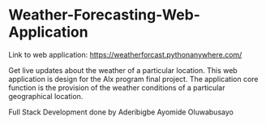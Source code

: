 # Weather-Forecasting-Web-Application

Link to web application: https://weatherforcast.pythonanywhere.com/

Get live updates about the weather of a particular location. This web application is design for the Alx program final project. The application core function is the provision of the weather conditions of a particular geographical location.

Full Stack Development done by Aderibigbe Ayomide Oluwabusayo 
